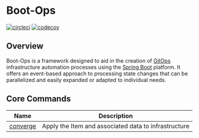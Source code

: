 # Boot-Ops
[![circleci](https://circleci.com/gh/kirksc1/boot-ops.svg?style=svg)](https://circleci.com/gh/kirksc1/boot-ops)
[![codecov](https://codecov.io/gh/kirksc1/boot-ops/branch/main/graph/badge.svg?token=d2IyjyL7FW)](https://codecov.io/gh/kirksc1/boot-ops)
## Overview
Boot-Ops is a framework designed to aid in the creation of [GitOps][gitops] 
infrastructure automation processes using the [Spring Boot][springboot] platform.
It offers an event-based approach to processing state changes that can be parallelized
and easily expanded or adapted to individual needs.

## Core Commands
| Name | Description |
|---|---|
| [converge][converge] | Apply the Item and associated data to infrastructure |

[gitops]: https://about.gitlab.com/topics/gitops/
[springboot]: https://spring.io/projects/spring-boot/
[converge]: docs/CONVERGE.md